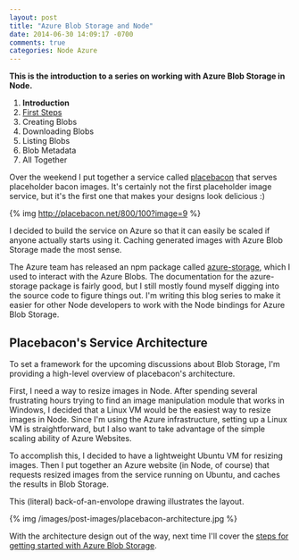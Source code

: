 ```yaml
---
layout: post
title: "Azure Blob Storage and Node"
date: 2014-06-30 14:09:17 -0700
comments: true
categories: Node Azure
---
```


**This is the introduction to a series on working with Azure Blob Storage in Node.**

1. **Introduction**
1. [First Steps](/blog/2014/07/01/azure-blob-storage-and-node-first-steps/)
1. Creating Blobs
1. Downloading Blobs
1. Listing Blobs
1. Blob Metadata
1. All Together

Over the weekend I put together a service called [placebacon](http://placebacon.net) that serves placeholder bacon images.
It's certainly not the first placeholder image service, but it's the first one that makes your designs look delicious :)

{% img http://placebacon.net/800/100?image=9 %}

I decided to build the service on Azure so that it can easily be scaled if anyone actually starts using it.
Caching generated images with Azure Blob Storage made the most sense.

The Azure team has released an npm package called [azure-storage](https://www.npmjs.org/package/azure-storage), which I used to interact with the Azure Blobs.
The documentation for the azure-storage package is fairly good, but I still mostly found myself digging into the source code to figure things out.
I'm writing this blog series to make it easier for other Node developers to work with the Node bindings for Azure Blob Storage.

Placebacon's Service Architecture
---

To set a framework for the upcoming discussions about Blob Storage, I'm providing a high-level overview of placebacon's architecture.

First, I need a way to resize images in Node.
After spending several frustrating hours trying to find an image manipulation module that works in Windows, I decided that a Linux VM would be the easiest way to resize images in Node.
Since I'm using the Azure infrastructure, setting up a Linux VM is straightforward, but I also want to take advantage of the simple scaling ability of Azure Websites.

To accomplish this, I decided to have a lightweight Ubuntu VM for resizing images.
Then I put together an Azure website (in Node, of course) that requests resized images from the service running on Ubuntu, and caches the results in Blob Storage.

This (literal) back-of-an-envolope drawing illustrates the layout.

{% img /images/post-images/placebacon-architecture.jpg %}

With the architecture design out of the way, next time I'll cover the [steps for getting started with Azure Blob Storage](/blog/2014/07/01/azure-blob-storage-and-node-first-steps/).
